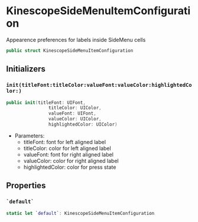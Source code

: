 # KinescopeSideMenuItemConfiguration

Appearence preferences for labels inside SideMenu cells

``` swift
public struct KinescopeSideMenuItemConfiguration 
```

## Initializers

### `init(titleFont:titleColor:valueFont:valueColor:highlightedColor:)`

``` swift
public init(titleFont: UIFont,
                titleColor: UIColor,
                valueFont: UIFont,
                valueColor: UIColor,
                highlightedColor: UIColor) 
```

  - Parameters:
      - titleFont: font for left aligned label
      - titleColor: color for left aligned label
      - valueFont: font for right aligned label
      - valueColor: color for right aligned label
      - highlightedColor: color for press state

## Properties

### `` `default` ``

``` swift
static let `default`: KinescopeSideMenuItemConfiguration 
```
